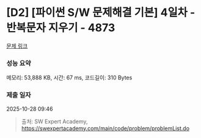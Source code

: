 # [D2] [파이썬 S/W 문제해결 기본] 4일차 - 반복문자 지우기 - 4873 

[문제 링크](https://swexpertacademy.com/main/code/problem/problemDetail.do?contestProbId=AWTQbpTaQfEDFAVT) 

### 성능 요약

메모리: 53,888 KB, 시간: 67 ms, 코드길이: 310 Bytes

### 제출 일자

2025-10-28 09:46



> 출처: SW Expert Academy, https://swexpertacademy.com/main/code/problem/problemList.do